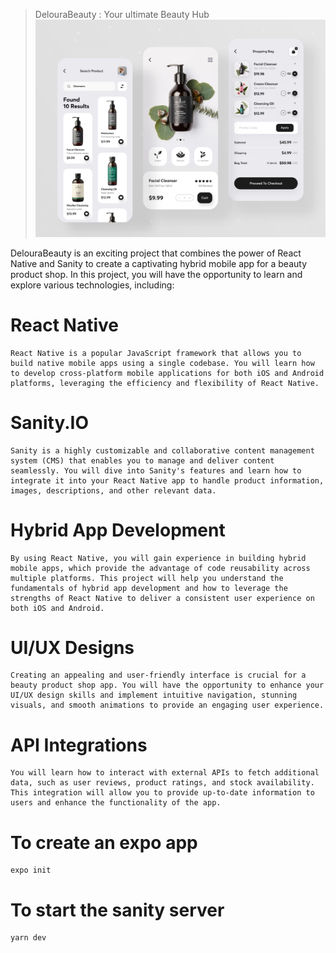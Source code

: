 > DelouraBeauty : Your ultimate Beauty Hub
> ![Thumbnail Of the project](./snap.png)

<!-- > Follow us for more projects like this [Check on our website]() -->

DelouraBeauty is an exciting project that combines the power of React Native and Sanity to create a captivating hybrid mobile app for a beauty product shop. In this project, you will have the opportunity to learn and explore various technologies, including:

# React Native

```
React Native is a popular JavaScript framework that allows you to build native mobile apps using a single codebase. You will learn how to develop cross-platform mobile applications for both iOS and Android platforms, leveraging the efficiency and flexibility of React Native.
```

# Sanity.IO

```
Sanity is a highly customizable and collaborative content management system (CMS) that enables you to manage and deliver content seamlessly. You will dive into Sanity's features and learn how to integrate it into your React Native app to handle product information, images, descriptions, and other relevant data.
```

# Hybrid App Development

```
By using React Native, you will gain experience in building hybrid mobile apps, which provide the advantage of code reusability across multiple platforms. This project will help you understand the fundamentals of hybrid app development and how to leverage the strengths of React Native to deliver a consistent user experience on both iOS and Android.
```

# UI/UX Designs

```
Creating an appealing and user-friendly interface is crucial for a beauty product shop app. You will have the opportunity to enhance your UI/UX design skills and implement intuitive navigation, stunning visuals, and smooth animations to provide an engaging user experience.
```

# API Integrations

```
You will learn how to interact with external APIs to fetch additional data, such as user reviews, product ratings, and stock availability. This integration will allow you to provide up-to-date information to users and enhance the functionality of the app.
```

# To create an expo app

```
expo init
```

# To start the sanity server

```
yarn dev
```
